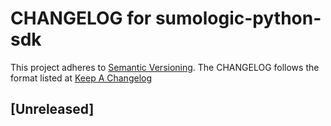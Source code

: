 # CHANGELOG for sumologic-python-sdk
This project adheres to [Semantic Versioning](http://semver.org/). The CHANGELOG follows the format listed at [Keep A Changelog](http://keepachangelog.com/)

## [Unreleased]
